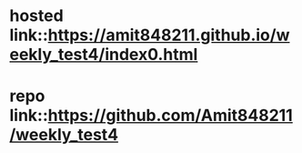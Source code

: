 # hosted link::https://amit848211.github.io/weekly_test4/index0.html
# repo link::https://github.com/Amit848211/weekly_test4
